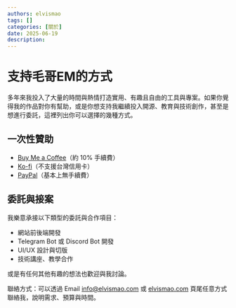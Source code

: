 ```yaml
---
authors: elvismao
tags: []
categories: [關於]
date: 2025-06-19
description: 
---
```


# 支持毛哥EM的方式

多年來我投入了大量的時間與熱情打造實用、有趣且自由的工具與專案。如果你覺得我的作品對你有幫助，或是你想支持我繼續投入開源、教育與技術創作，甚至是想進行委託，這裡列出你可以選擇的幾種方式。

## 一次性贊助

- [Buy Me a Coffee](https://buymeacoffee.com/elvismao)（約 10% 手續費）
- [Ko-fi](https://ko-fi.com/elvismao)（不支援台灣信用卡）
- [PayPal](https://www.paypal.me/elvisdragonmao)（基本上無手續費）

## 委託與接案

我樂意承接以下類型的委託與合作項目：

- 網站前後端開發
- Telegram Bot 或 Discord Bot 開發
- UI/UX 設計與切版
- 技術講座、教學合作

或是有任何其他有趣的想法也歡迎與我討論。

聯絡方式：可以透過 Email [info@elvismao.com](mailto:info@elvismao.com) 或 [elvismao.com](https://elvismao.com/) 頁尾任意方式聯絡我，說明需求、預算與時間。
